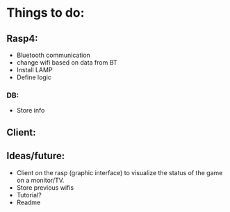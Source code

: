 # Things to do:


## Rasp4:
- Bluetooth communication
- change wifi based on data from BT
- Install LAMP
- Define logic

### DB:
- Store info




## Client:












## Ideas/future:
- Client on the rasp (graphic interface) to visualize the status of the game on a monitor/TV.
- Store previous wifis
- Tutorial?
- Readme